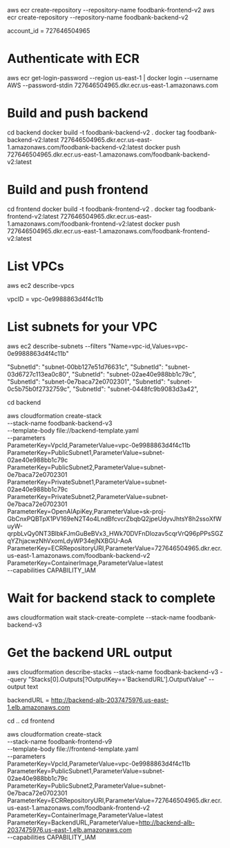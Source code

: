 aws ecr create-repository --repository-name foodbank-frontend-v2
aws ecr create-repository --repository-name foodbank-backend-v2

account_id = 727646504965


# Authenticate with ECR
aws ecr get-login-password --region us-east-1 | docker login --username AWS --password-stdin 727646504965.dkr.ecr.us-east-1.amazonaws.com

# Build and push backend
cd backend
docker build -t foodbank-backend-v2 .
docker tag foodbank-backend-v2:latest 727646504965.dkr.ecr.us-east-1.amazonaws.com/foodbank-backend-v2:latest
docker push 727646504965.dkr.ecr.us-east-1.amazonaws.com/foodbank-backend-v2:latest

# Build and push frontend
cd frontend
docker build -t foodbank-frontend-v2 .
docker tag foodbank-frontend-v2:latest 727646504965.dkr.ecr.us-east-1.amazonaws.com/foodbank-frontend-v2:latest
docker push 727646504965.dkr.ecr.us-east-1.amazonaws.com/foodbank-frontend-v2:latest

# List VPCs
aws ec2 describe-vpcs

vpcID = vpc-0e9988863d4f4c11b

# List subnets for your VPC
aws ec2 describe-subnets --filters "Name=vpc-id,Values=vpc-0e9988863d4f4c11b"

"SubnetId": "subnet-00bb127e51d76631c",
"SubnetId": "subnet-03d6727c113ea0c80",
"SubnetId": "subnet-02ae40e988bb1c79c",
"SubnetId": "subnet-0e7baca72e0702301",
"SubnetId": "subnet-0c5b75b0f2732759c",
"SubnetId": "subnet-0448fc9b9083d3a42",

cd backend

aws cloudformation create-stack \
  --stack-name foodbank-backend-v3 \
  --template-body file://backend-template.yaml \
  --parameters \
    ParameterKey=VpcId,ParameterValue=vpc-0e9988863d4f4c11b \
    ParameterKey=PublicSubnet1,ParameterValue=subnet-02ae40e988bb1c79c \
    ParameterKey=PublicSubnet2,ParameterValue=subnet-0e7baca72e0702301 \
    ParameterKey=PrivateSubnet1,ParameterValue=subnet-02ae40e988bb1c79c \
    ParameterKey=PrivateSubnet2,ParameterValue=subnet-0e7baca72e0702301 \
    ParameterKey=OpenAIApiKey,ParameterValue=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 \
    ParameterKey=ECRRepositoryURI,ParameterValue=727646504965.dkr.ecr.us-east-1.amazonaws.com/foodbank-backend-v2 \
    ParameterKey=ContainerImage,ParameterValue=latest \
  --capabilities CAPABILITY_IAM


# Wait for backend stack to complete
aws cloudformation wait stack-create-complete --stack-name foodbank-backend-v3

# Get the backend URL output
aws cloudformation describe-stacks --stack-name foodbank-backend-v3 --query "Stacks[0].Outputs[?OutputKey=='BackendURL'].OutputValue" --output text

backendURL = http://backend-alb-2037475976.us-east-1.elb.amazonaws.com

cd ..
cd frontend

aws cloudformation create-stack \
  --stack-name foodbank-frontend-v9 \
  --template-body file://frontend-template.yaml \
  --parameters \
    ParameterKey=VpcId,ParameterValue=vpc-0e9988863d4f4c11b \
    ParameterKey=PublicSubnet1,ParameterValue=subnet-02ae40e988bb1c79c \
    ParameterKey=PublicSubnet2,ParameterValue=subnet-0e7baca72e0702301 \
    ParameterKey=ECRRepositoryURI,ParameterValue=727646504965.dkr.ecr.us-east-1.amazonaws.com/foodbank-frontend-v2 \
    ParameterKey=ContainerImage,ParameterValue=latest \
    ParameterKey=BackendURL,ParameterValue=http://backend-alb-2037475976.us-east-1.elb.amazonaws.com \
  --capabilities CAPABILITY_IAM